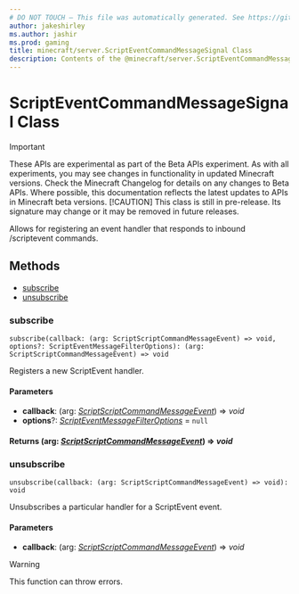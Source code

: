```yaml
---
# DO NOT TOUCH — This file was automatically generated. See https://github.com/mojang/minecraftapidocsgenerator to modify descriptions, examples, etc.
author: jakeshirley
ms.author: jashir
ms.prod: gaming
title: minecraft/server.ScriptEventCommandMessageSignal Class
description: Contents of the @minecraft/server.ScriptEventCommandMessageSignal class.
---
```

# ScriptEventCommandMessageSignal Class
>[!IMPORTANT]
>These APIs are experimental as part of the Beta APIs experiment. As with all experiments, you may see changes in functionality in updated Minecraft versions. Check the Minecraft Changelog for details on any changes to Beta APIs. Where possible, this documentation reflects the latest updates to APIs in Minecraft beta versions.
> [!CAUTION]
> This class is still in pre-release.  Its signature may change or it may be removed in future releases.

Allows for registering an event handler that responds to inbound /scriptevent commands.

## Methods
- [subscribe](#subscribe)
- [unsubscribe](#unsubscribe)

### **subscribe**
`
subscribe(callback: (arg: ScriptScriptCommandMessageEvent) => void, options?: ScriptEventMessageFilterOptions): (arg: ScriptScriptCommandMessageEvent) => void
`

Registers a new ScriptEvent handler.

#### **Parameters**
- **callback**: (arg: [*ScriptScriptCommandMessageEvent*](ScriptScriptCommandMessageEvent.md)) => *void*
- **options**?: [*ScriptEventMessageFilterOptions*](ScriptEventMessageFilterOptions.md) = `null`

#### **Returns** (arg: [*ScriptScriptCommandMessageEvent*](ScriptScriptCommandMessageEvent.md)) => *void*

### **unsubscribe**
`
unsubscribe(callback: (arg: ScriptScriptCommandMessageEvent) => void): void
`

Unsubscribes a particular handler for a ScriptEvent event.

#### **Parameters**
- **callback**: (arg: [*ScriptScriptCommandMessageEvent*](ScriptScriptCommandMessageEvent.md)) => *void*

> [!WARNING]
> This function can throw errors.
